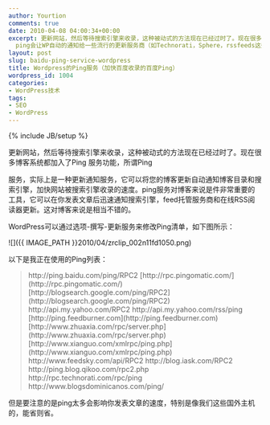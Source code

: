 ```yaml
---
author: Yourtion
comments: true
date: 2010-04-08 04:00:34+00:00
excerpt: 更新网站，然后等待搜索引擎来收录，这种被动式的方法现在已经过时了。现在很多博客系统都加入了Ping 服务功能，所谓Ping 服务也叫更新服务，是一种让别人知道你的博客有更新的工具。在你每次创建或者更新博客时通过XML-RPC
  ping会让WP自动的通知给一些流行的更新服务商（如Technorati，Sphere，rssfeeds这些内容聚合网站）。相应的更新服务商会处理ping并更新他们的索引。这样别人再浏览更新服务商网站时便能看到你的博客更新。
layout: post
slug: baidu-ping-service-wordpress
title: Wordpress的Ping服务（加快百度收录的百度Ping）
wordpress_id: 1004
categories:
- WordPress技术
tags:
- SEO
- WordPress
---
```

{% include JB/setup %}

更新网站，然后等待搜索引擎来收录，这种被动式的方法现在已经过时了。现在很多博客系统都加入了Ping 服务功能，所谓Ping

服务，实际上是一种更新通知服务，它可以将您的博客更新自动通知博客目录和搜索引擎，加快网站被搜索引擎收录的速度。ping服务对博客来说是件非常重要的工具，它可以在你发表文章后迅速通知搜索引擎，feed托管服务商和在线RSS阅读器更新。这对博客来说是相当不错的。

WordPress可以通过选项-撰写-更新服务来修改Ping清单，如下图所示：

![]({{ IMAGE_PATH }}2010/04/zrclip_002n11fd1050.png)

以下是我正在使用的Ping列表：


<blockquote>http://ping.baidu.com/ping/RPC2
[http://rpc.pingomatic.com/](http://rpc.pingomatic.com/)
[http://blogsearch.google.com/ping/RPC2](http://blogsearch.google.com/ping/RPC2)
http://api.my.yahoo.com/RPC2
http://api.my.yahoo.com/rss/ping
[http://ping.feedburner.com](http://ping.feedburner.com)
[http://www.zhuaxia.com/rpc/server.php](http://www.zhuaxia.com/rpc/server.php)
[http://www.xianguo.com/xmlrpc/ping.php](http://www.xianguo.com/xmlrpc/ping.php)
http://www.feedsky.com/api/RPC2
http://blog.iask.com/RPC2
http://ping.blog.qikoo.com/rpc2.php
http://rpc.technorati.com/rpc/ping
http://www.blogsdominicanos.com/ping/
 </blockquote>


但是要注意的是ping太多会影响你发表文章的速度，特别是像我们这些国外主机的，能省则省。
